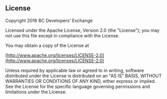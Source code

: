 ## License

Copyright 2016 BC Developers' Exchange
 
Licensed under the Apache License, Version 2.0 (the "License"); you may not use this file except in compliance with the License.
 
You may obtain a copy of the License at

[http://www.apache.org/licenses/LICENSE-2.0](http://www.apache.org/licenses/LICENSE-2.0)

Unless required by applicable law or agreed to in writing, software distributed under the License is distributed on an "AS IS" BASIS, WITHOUT WARRANTIES OR CONDITIONS OF ANY KIND, either express or implied. See the License for the specific language governing permissions and limitations under the License.